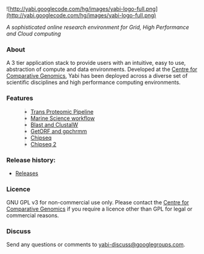 ![http://yabi.googlecode.com/hg/images/yabi-logo-full.png](http://yabi.googlecode.com/hg/images/yabi-logo-full.png)

_A sophisticated online research environment for Grid, High Performance and Cloud computing_

### About ###
A 3 tier application stack to provide users with an intuitive, easy to use, abstraction of compute and data environments. Developed at the [Centre for Comparative Genomics](http://ccg.murdoch.edu.au/), Yabi has been deployed across a diverse set of scientific disciplines and high performance computing environments.

### Features ###
<ul>
<blockquote><li><a href='http://www.youtube.com/watch?v=8_gD7rwBsJM' title=''>Trans Proteomic Pipeline</a></li>
<li><a href='http://www.youtube.com/watch?v=y3Ar7okGuzU' title=''>Marine Science workflow</a></li>
<li><a href='http://www.youtube.com/watch?v=7AEJ6eocy7Y' title=''>Blast and ClustalW</a></li>
<li><a href='http://www.youtube.com/watch?v=XCIRFDZ9bJQ' title=''>GetORF and gpchrmm</a></li>
<li><a href='http://www.youtube.com/watch?v=yqdFieaVUuY' title=''>Chipseq</a></li>
<li><a href='http://www.youtube.com/watch?v=pesZlq6IeHc' title=''>Chipseq 2</a></li>
</ul></blockquote>

### Release history: ###

  * [Releases](Releases.md)

### Licence ###

GNU GPL v3 for non-commercial use only. Please contact the [Centre for Comparative Genomics](http://ccg.murdoch.edu.au/) if you require a licence other than GPL for legal or commercial reasons.

### Discuss ###

Send any questions or comments to yabi-discuss@googlegroups.com.